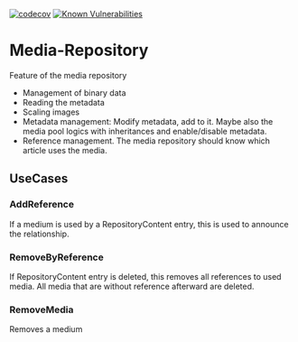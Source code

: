 [![codecov](https://codecov.io/gh/sitepark/ies-mediarepository-core/graph/badge.svg?token=QAlBzrsx6d)](https://codecov.io/gh/sitepark/ies-mediarepository-core)
[![Known Vulnerabilities](https://snyk.io/test/github/sitepark/ies-mediarepository-core/badge.svg)](https://snyk.io/test/github/sitepark/ies-mediarepository-core)

# Media-Repository

Feature of the media repository

- Management of binary data
- Reading the metadata
- Scaling images
- Metadata management: Modify metadata, add to it. Maybe also the media pool logics with inheritances and enable/disable metadata.
- Reference management. The media repository should know which article uses the media.

## UseCases

### AddReference

If a medium is used by a RepositoryContent entry, this is used to announce the relationship.

### RemoveByReference

If RepositoryContent entry is deleted, this removes all references to used media. All media that are without reference afterward are deleted.

### RemoveMedia

Removes a medium
